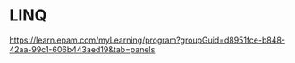 # LINQ
 https://learn.epam.com/myLearning/program?groupGuid=d8951fce-b848-42aa-99c1-606b443aed19&tab=panels
